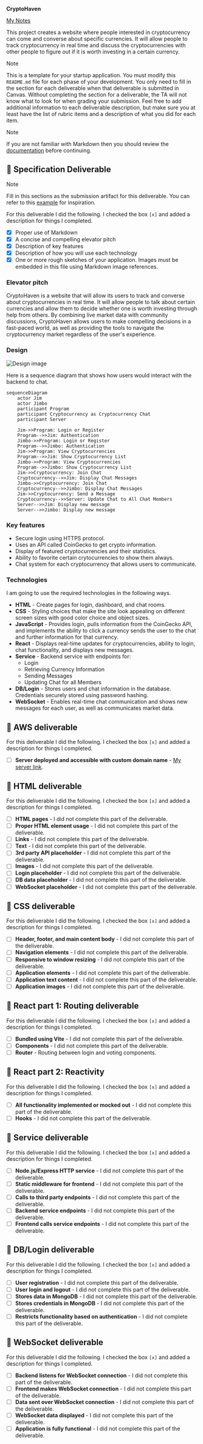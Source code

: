 **CryptoHaven**

[My Notes](notes.md)

This project creates a website where people interested in cryptocurrency can come and converse about specific currencies.  It will allow people to track cryptocurrency in real time and discuss the cryptocurrencies with other people to figure out if it is worth investing in a certain currency.


> [!NOTE]
>  This is a template for your startup application. You must modify this `README.md` file for each phase of your development. You only need to fill in the section for each deliverable when that deliverable is submitted in Canvas. Without completing the section for a deliverable, the TA will not know what to look for when grading your submission. Feel free to add additional information to each deliverable description, but make sure you at least have the list of rubric items and a description of what you did for each item.

> [!NOTE]
>  If you are not familiar with Markdown then you should review the [documentation](https://docs.github.com/en/get-started/writing-on-github/getting-started-with-writing-and-formatting-on-github/basic-writing-and-formatting-syntax) before continuing.

## 🚀 Specification Deliverable

> [!NOTE]
>  Fill in this sections as the submission artifact for this deliverable. You can refer to this [example](https://github.com/webprogramming260/startup-example/blob/main/README.md) for inspiration.

For this deliverable I did the following. I checked the box `[x]` and added a description for things I completed.

- [X] Proper use of Markdown
- [X] A concise and compelling elevator pitch
- [X] Description of key features
- [X] Description of how you will use each technology
- [X] One or more rough sketches of your application. Images must be embedded in this file using Markdown image references.

### Elevator pitch

CryptoHaven is a website that will allow its users to track and converse about cryptocurrencies in real time.  It will allow people to talk about certain currencies and allow them to decide whether one is worth investing through help from others.  By combining live market data with community discussions, CryptoHaven allows users to make compelling decisions in a fast-paced world, as well as providing the tools to navigate the cryptocurrency market regardless of the user's experience.

### Design

![Design image](img.JPG)

Here is a sequence diagram that shows how users would interact with the backend to chat.

```mermaid
sequenceDiagram
    actor Jim
    actor Jimbo
    participant Program
    participant Cryptocurrency as Cryptocurrency Chat
    participant Server
    
    Jim->>Program: Login or Register
    Program-->>Jim: Authentication
    Jimbo->>Program: Login or Register
    Program-->>Jimbo: Authentication
    Jim->>Program: View Cryptocurrencies
    Program-->>Jim: Show Cryptocurrency List
    Jimbo->>Program: View Cryptocurrencies
    Program-->>Jimbo: Show Cryptocurrency List
    Jim->>Cryptocurrency: Join Chat
    Cryptocurrency-->>Jim: Display Chat Messages
    Jimbo->>Cryptocurrency: Join Chat
    Cryptocurrency-->>Jimbo: Display Chat Messages
    Jim->>Cryptocurrency: Send a Message
    Cryptocurrency-->>Server: Update Chat to All Chat Members
    Server-->>Jim: Display new message
    Server-->>Jimbo: Display new message
```

### Key features

- Secure login using HTTPS protocol.
- Uses an API called CoinGecko to get crypto information.
- Display of featured cryptocurrencies and their statistics.
- Ability to favorite certain crytocurrencies to show them always.
- Chat system for each cryptocurrency that allows users to communicate.

### Technologies

I am going to use the required technologies in the following ways.

- **HTML** - Create pages for login, dashboard, and chat rooms.
- **CSS** - Styling choices that make the site look appealing on different screen sizes with good color choice and object sizes.
- **JavaScript** - Provides login, pulls information from the CoinGecko API, and implements the ability to click a currency sends the user to the chat and further information for that currency.
- **React** - Displays real-time updates for cryptocurrencies, ability to login, chat functionality, and displays new messages.
- **Service** - Backend service with endpoints for:
    - Login
    - Retrieving Currency Information
    - Sending Messages
    - Updating Chat for all Members
- **DB/Login** - Stores users and chat information in the database.  Credentials securely stored using password hashing.
- **WebSocket** - Enables real-time chat communication and shows new messages for each user, as well as communicates market data.

## 🚀 AWS deliverable

For this deliverable I did the following. I checked the box `[x]` and added a description for things I completed.

- [ ] **Server deployed and accessible with custom domain name** - [My server link](https://yourdomainnamehere.click).

## 🚀 HTML deliverable

For this deliverable I did the following. I checked the box `[x]` and added a description for things I completed.

- [ ] **HTML pages** - I did not complete this part of the deliverable.
- [ ] **Proper HTML element usage** - I did not complete this part of the deliverable.
- [ ] **Links** - I did not complete this part of the deliverable.
- [ ] **Text** - I did not complete this part of the deliverable.
- [ ] **3rd party API placeholder** - I did not complete this part of the deliverable.
- [ ] **Images** - I did not complete this part of the deliverable.
- [ ] **Login placeholder** - I did not complete this part of the deliverable.
- [ ] **DB data placeholder** - I did not complete this part of the deliverable.
- [ ] **WebSocket placeholder** - I did not complete this part of the deliverable.

## 🚀 CSS deliverable

For this deliverable I did the following. I checked the box `[x]` and added a description for things I completed.

- [ ] **Header, footer, and main content body** - I did not complete this part of the deliverable.
- [ ] **Navigation elements** - I did not complete this part of the deliverable.
- [ ] **Responsive to window resizing** - I did not complete this part of the deliverable.
- [ ] **Application elements** - I did not complete this part of the deliverable.
- [ ] **Application text content** - I did not complete this part of the deliverable.
- [ ] **Application images** - I did not complete this part of the deliverable.

## 🚀 React part 1: Routing deliverable

For this deliverable I did the following. I checked the box `[x]` and added a description for things I completed.

- [ ] **Bundled using Vite** - I did not complete this part of the deliverable.
- [ ] **Components** - I did not complete this part of the deliverable.
- [ ] **Router** - Routing between login and voting components.

## 🚀 React part 2: Reactivity

For this deliverable I did the following. I checked the box `[x]` and added a description for things I completed.

- [ ] **All functionality implemented or mocked out** - I did not complete this part of the deliverable.
- [ ] **Hooks** - I did not complete this part of the deliverable.

## 🚀 Service deliverable

For this deliverable I did the following. I checked the box `[x]` and added a description for things I completed.

- [ ] **Node.js/Express HTTP service** - I did not complete this part of the deliverable.
- [ ] **Static middleware for frontend** - I did not complete this part of the deliverable.
- [ ] **Calls to third party endpoints** - I did not complete this part of the deliverable.
- [ ] **Backend service endpoints** - I did not complete this part of the deliverable.
- [ ] **Frontend calls service endpoints** - I did not complete this part of the deliverable.

## 🚀 DB/Login deliverable

For this deliverable I did the following. I checked the box `[x]` and added a description for things I completed.

- [ ] **User registration** - I did not complete this part of the deliverable.
- [ ] **User login and logout** - I did not complete this part of the deliverable.
- [ ] **Stores data in MongoDB** - I did not complete this part of the deliverable.
- [ ] **Stores credentials in MongoDB** - I did not complete this part of the deliverable.
- [ ] **Restricts functionality based on authentication** - I did not complete this part of the deliverable.

## 🚀 WebSocket deliverable

For this deliverable I did the following. I checked the box `[x]` and added a description for things I completed.

- [ ] **Backend listens for WebSocket connection** - I did not complete this part of the deliverable.
- [ ] **Frontend makes WebSocket connection** - I did not complete this part of the deliverable.
- [ ] **Data sent over WebSocket connection** - I did not complete this part of the deliverable.
- [ ] **WebSocket data displayed** - I did not complete this part of the deliverable.
- [ ] **Application is fully functional** - I did not complete this part of the deliverable.

